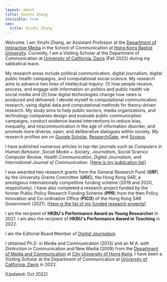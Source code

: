 ```yaml
---
layout: about
title: Xinzhi Zhang
invisible: true
seo:
  title: Xinzhi Zhang
---
```



Welcome. I am Xinzhi Zhang, an Assistant Professor at the [Department of Interactive Media](https://scholars.hkbu.edu.hk/en/persons/xinzhi-zhang-11) in the School of Communication at [Hong Kong Baptist University](http://www.hkbu.edu.hk). Currently, I am a Visiting Scholar at the Department of Communication at [University of California, Davis](https://www.ucdavis.edu/) (Fall 2022) during my sabbatical leave.  

My research areas include political communication, digital journalism, digital public health campaigns, and computational social science. My research aims to advance two lines of intellectual inquiry: (1) how people receive, process, and engage with information on politics and public health via social media and (2) how digital technologies change how news is produced and delivered. I devote myself to computational communication research, using digital data and computational methods for theory-driven research. My study aims to help public sectors, media organizations, and technology companies design and evaluate public communication campaigns, conduct evidence-based interventions to reduce bias, inequality, and miscommunication in the age of information disorder, and promote more diverse, open, and deliberative dialogues within society. My research profiles are on [Google Scholar](https://scholar.google.com.hk/citations?user=iOFeIDIAAAAJ&hl=en), [ResearchGate](https://www.researchgate.net/profile/Xinzhi_Zhang3), and [Scopus](https://scholars.hkbu.edu.hk/en/persons/xinzhi-zhang-11). 

I have published numerous articles in top-tier journals such as *Computers in Human Behavior*, *Social Media + Society*, *Journalism*, *Social Science Computer Review*, *Health Communication*, *Digital Journalism*, and *International Journal of Communication*. [[Here is my publication list](https://xzzhang2.github.io/pages/pubs.html)]

I was awarded two research grants from the General Research Fund (**GRF**) by the University Grants Committee (**UGC**), the Hong Kong SAR, a prestigious internationally competitive funding scheme (2019 and 2020, respectively). I have also completed a research project funded by the former Public Policy Research Funding Scheme (**PPR**) from the then Policy Innovation and Co-ordination Office (**PICO**) of the Hong Kong SAR Government (2021). [[Here is the list of my funded research projects](https://xzzhang2.github.io/pages/projects.html)] 

I am the recipient of **HKBU's Performance Award as Young Researcher** in 2021. I am also the recipient of **HKBU's Performance Award in Teaching** in 2022. 

I am the Editorial Board Member of [*Digital Journalism*](https://www.tandfonline.com/toc/rdij20/current).  

I obtained Ph.D. in Media and Communication (2013) and an M.A. *with Distinction* in Communication and New Media (2009) from the [Department of Media and Communication](http://www6.cityu.edu.hk/com/) at [City University of Hong Kong](www.cityu.edu.hk). I have been a Visiting Scholar at the Department of Communication at [University of California, Davis](https://www.ucdavis.edu/) in 2022. 

[Updated: Oct 2022] 


